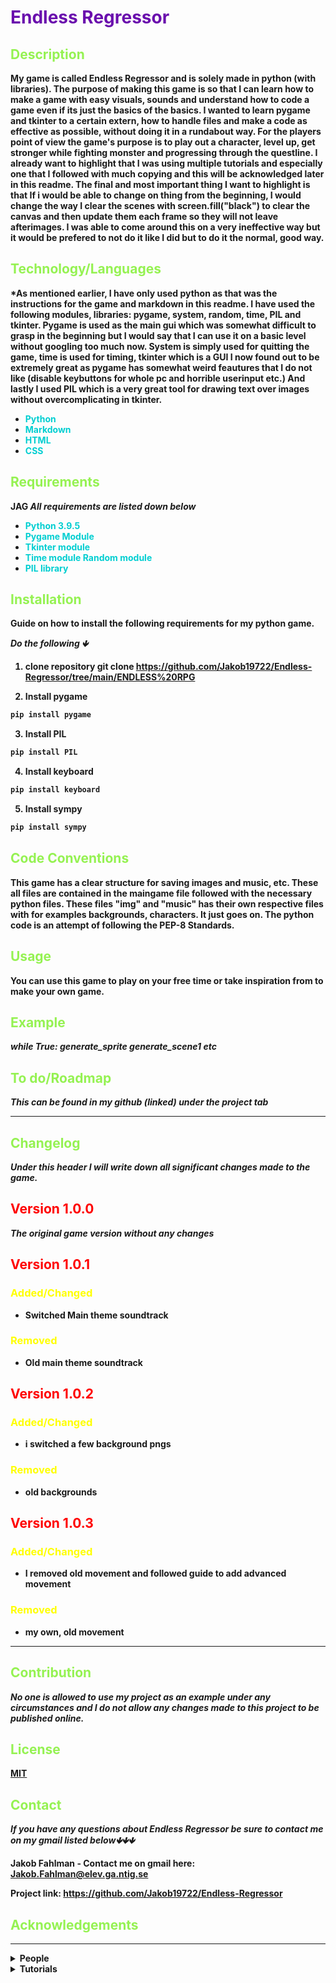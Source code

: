
                                            


## <h1><strong><span style="color:#6a0dad">Endless Regressor</span> 

## <h2><strong><span style="color:95f252">Description</span> 

My game is called Endless Regressor and is solely made in python (with libraries). The purpose of making this game is so that I can learn how to make a game with easy visuals, sounds and understand how to code a game even if its just the basics of the basics. I wanted to learn pygame and tkinter to a certain extern, how to handle files and make a code as effective as possible, without doing it in a rundabout way. For the players point of view the game's purpose is to play out a character, level up, get stronger while fighting monster and progressing through the questline. I already want to highlight that I was using multiple tutorials and especially one that I followed with much copying and this will be acknowledged later in this readme. The final and most important thing I want to highlight is that If i would be able to change on thing from the beginning, I would change the way I clear the scenes with screen.fill("black") to clear the canvas and then update them each frame so they will not leave afterimages. I was able to come around this on a very ineffective way but it would be prefered to not do it like I did but to do it the normal, good way.



## <h2><strong><span style="color:95f252">Technology/Languages</span> 

*As mentioned earlier, I have only used python as that was the instructions for the game and markdown in this readme. I have used the following modules, libraries: pygame, system, random, time, PIL and tkinter. Pygame is used as the main gui which was somewhat difficult to grasp in the beginning but I would say that I can use it on a basic level without googling too much now. System is simply used for quitting the game, time is used for timing, tkinter which is a GUI I now found out to be extremely great as pygame has somewhat weird feautures that I do not like (disable keybuttons for whole pc and horrible userinput etc.) And lastly I used PIL which is a very great tool for drawing text over images without overcomplicating in tkinter.

- <span style="color:#00CED1">Python</span>
- <span style="color:#00CED1">Markdown</span>
- <span style="color:#00CED1">HTML</span>
- <span style="color:#00CED1">CSS</span>
## <h2><strong><span style="color:95f252">Requirements</span> 
JAG
***All requirements are listed down below***

- <span style="color:#00CED1">Python 3.9.5</span>
- <span style="color:#00CED1">Pygame Module</span>
- <span style="color:#00CED1">Tkinter module</span>
- <span style="color:#00CED1">Time module</span>
<span style="color:#00CED1">Random module</span>
- <span style="color:#00CED1">PIL library</span>

## <h2><strong><span style="color:95f252">Installation</span> 

Guide on how to install the following requirements for my python game.

***Do the following 🡻***  

1. clone repository
    git clone https://github.com/Jakob19722/Endless-Regressor/tree/main/ENDLESS%20RPG

2. Install pygame
```cmd
pip install pygame
```
3. Install PIL
```cmd
pip install PIL
```
4. Install keyboard
```cmd
pip install keyboard
```
5. Install sympy
```cmd
pip install sympy
```



## <h2><strong><span style="color:95f252">Code Conventions</span> 

This game has a clear structure for saving images and music, etc. These all files are contained in the maingame file followed with the necessary python files. These files "img" and "music" has their own respective files with  for examples backgrounds, characters. It just goes on. The python code is an attempt of following the PEP-8 Standards.

## <h2><strong><span style="color:95f252">Usage</span>     

You can use this game to play on your free time or take inspiration from to make your own game.

## <h2><strong><span style="color:95f252">Example</span> 

***while True:
 generate_sprite
 generate_scene1 etc***

## <h2><strong><span style="color:95f252">To do/Roadmap</span>  

***This can be found in my github (linked) under the project tab***

---
## <h2><strong><span style="color:95f252">Changelog</span> 

***Under this header I will write down all significant changes made to the game.***

## <h2><strong><span style="color:red">Version 1.0.0</span>
***The original game version without any changes***
## <h2><strong><span style="color:red">Version 1.0.1</span> 

#### <h3><strong><span style="color:yellow">Added/Changed</span> 

- Switched Main theme soundtrack

#### <h3><strong><span style="color:yellow">Removed</span> 

- Old main theme soundtrack

## <h2><strong><span style="color:red">Version 1.0.2</span> 

#### <h3><strong><span style="color:yellow">Added/Changed</span> 

- i switched a few background pngs

#### <h3><strong><span style="color:yellow">Removed</span> 

- old backgrounds      

## <h2><strong><span style="color:red">Version 1.0.3</span> 

#### <h3><strong><span style="color:yellow">Added/Changed</span> 

- I removed old movement and followed guide to add advanced movement

#### <h3><strong><span style="color:yellow">Removed</span> 

- my own, old movement        
---
## <h2><strong><span style="color:95f252">Contribution</span>     

***No one is allowed to use my project as an example under any circumstances and  I do not allow any changes made to this project to be published online.*** 


## <h2><strong><span style="color:95f252">License</span> 

[MIT](https://choosealicense.com/licenses/mit/)

## <h2><strong><span style="color:95f252">Contact</span> 

***If you have any questions about Endless Regressor be sure to contact me on my gmail listed below🡻🡻🡻***


Jakob Fahlman  - Contact me on gmail here: Jakob.Fahlman@elev.ga.ntig.se
                                                                       
Project link: <https://github.com/Jakob19722/Endless-Regressor>

## <h2><strong><span style="color:95f252">Acknowledgements</span> 
---

<details>
  <summary>People</summary>
  
<!--START_SECTION:activity-->
1. <strong>Albion</strong> inspired me and helped me with my logo design.
2. <strong>Oskar and Zion</strong> inspired me with the game name, "Endless Regressor.
3. <strong>Niclas</strong> Helped me follow the directives of this assignment and following the pep-8 standards. 
4. <strong>Elliot</strong> Helped me to reinstall pip and fix a wrong module of pygame.
<!--END_SECTION:activity-->

</details>

<details>
  <summary>Tutorials</summary>
  <strong><span style="color:red">From Most Inspiration to least.</span>.</strong>

1. <https://coderslegacy.com/python/pygame-rpg-movement-animations/> <span style="color:yellow">As highlighted earlier this was the tutorial I followed and copied the structure they were using for the most. I learned how to make good sprite movement which allows for additional stuff such as jumping. This also made me realise how we can use classes without attributes simply because it is a good way to organize it.</span>

2. <https://www.youtube.com/watch?v=Vlolidaoiak&list=RDCMUCPrRY0S-VzekrJK7I7F4-Mg&start_radio=1&rv=Vlolidaoiak&t=0> <span style="color:yellow">This full series covered a whole lot of basics that I took inspiration from such as making sprites and animation </span>

3. <https://github.com/nilund93/rpg-fighter> <span style="color:yellow">This helped me realise on how to utilize classes. </span>

4. <https://www.youtube.com/watch?v=v_linpA7uXo> <span style="color:yellow">I learned on how to make a sprite moving but I later found a <strong>WAY EASIER</strong> method </span>

5. <https://pythonprogramming.net/adding-sounds-music-pygame/>
<span style="color:yellow">This is where I learned how to add music in python pygame.. </span>

6. <https://stackoverflow.com/questions/64881896/move-around-cube-using-wasd-in-pygame>
<span style="color:yellow">keybinds in pygame</span>

7. <https://www.youtube.com/watch?v=pFvSb7cb_Us&t=1s> <span style="color:yellow">This may not seem related to my game but I learned a bit of stage management (switching scenes)</span>

8. <https://www.tutorialspoint.com/python/tk_button.htm> <span style="color:yellow">A tutorial on tkinter buttons which I used for switching scenes in my game.</span>

9. <https://www.codewithharry.com/videos/python-gui-tkinter-hindi-12/> <span style="color:yellow">I learned about tkinter user input.</span>
</details>
